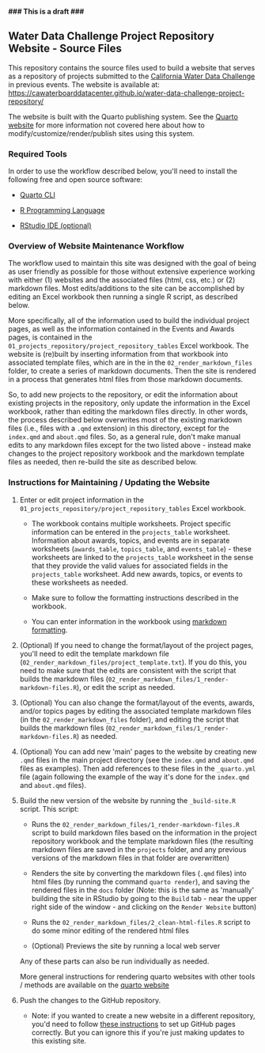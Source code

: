 **\### This is a draft \###**

## Water Data Challenge Project Repository Website - Source Files

This repository contains the source files used to build a website that serves as a repository of projects submitted to the [California Water Data Challenge](https://waterchallenge.data.ca.gov/) in previous events. The website is available at: <https://cawaterboarddatacenter.github.io/water-data-challenge-project-repository/>

The website is built with the Quarto publishing system. See the [Quarto website](https://quarto.org/) for more information not covered here about how to modify/customize/render/publish sites using this system.

### Required Tools

In order to use the workflow described below, you'll need to install the following free and open source software:

-   [Quarto CLI](https://quarto.org/docs/get-started)

-   [R Programming Language](https://cloud.r-project.org/)

-   [RStudio IDE (optional)](https://www.rstudio.com/products/rstudio/)

### Overview of Website Maintenance Workflow

The workflow used to maintain this site was designed with the goal of being as user friendly as possible for those without extensive experience working with either (1) websites and the associated files (html, css, etc.) or (2) markdown files. Most edits/additions to the site can be accomplished by editing an Excel workbook then running a single R script, as described below.

More specifically, all of the information used to build the individual project pages, as well as the information contained in the Events and Awards pages, is contained in the `01_projects_repository/project_repository_tables` Excel workbook. The website is (re)built by inserting information from that workbook into associated template files, which are in the in the `02_render_markdown_files` folder, to create a series of markdown documents. Then the site is rendered in a process that generates html files from those markdown documents.

So, to add new projects to the repository, or edit the information about existing projects in the repository, only update the information in the Excel workbook, rather than editing the markdown files directly. In other words, the process described below overwrites most of the existing markdown files (i.e., files with a `.qmd` extension) in this directory, except for the `index.qmd` and `about.qmd` files. So, as a general rule, don't make manual edits to any markdown files except for the two listed above - instead make changes to the project repository workbook and the markdown template files as needed, then re-build the site as described below.

### Instructions for Maintaining / Updating the Website

1.  Enter or edit project information in the `01_projects_repository/project_repository_tables` Excel workbook.

    -   The workbook contains multiple worksheets. Project specific information can be entered in the `projects_table` worksheet. Information about awards, topics, and events are in separate worksheets (`awards_table`, `topics_table`, and `events_table`) - these worksheets are linked to the `projects_table` worksheet in the sense that they provide the valid values for associated fields in the `projects_table` worksheet. Add new awards, topics, or events to these worksheets as needed.

    -   Make sure to follow the formatting instructions described in the workbook.

    -   You can enter information in the workbook using [markdown formatting](https://www.markdownguide.org/basic-syntax/).

2.  (Optional) If you need to change the format/layout of the project pages, you'll need to edit the template markdown file (`02_render_markdown_files/project_template.txt`). If you do this, you need to make sure that the edits are consistent with the script that builds the markdown files (`02_render_markdown_files/1_render-markdown-files.R`), or edit the script as needed.

3.  (Optional) You can also change the format/layout of the events, awards, and/or topics pages by editing the associated template markdown files (in the `02_render_markdown_files` folder), and editing the script that builds the markdown files (`02_render_markdown_files/1_render-markdown-files.R`) as needed.

4.  (Optional) You can add new 'main' pages to the website by creating new `.qmd` files in the main project directory (see the `index.qmd` and `about.qmd` files as examples). Then add references to these files in the `_quarto.yml` file (again following the example of the way it's done for the `index.qmd` and `about.qmd` files).

5.  Build the new version of the website by running the `_build-site.R` script. This script:

    -   Runs the `02_render_markdown_files/1_render-markdown-files.R` script to build markdown files based on the information in the project repository workbook and the template markdown files (the resulting markdown files are saved in the `projects` folder, and any previous versions of the markdown files in that folder are overwritten)

    -   Renders the site by converting the markdown files (`.qmd` files) into html files (by running the command `quarto render`), and saving the rendered files in the `docs` folder (Note: this is the same as 'manually' building the site in RStudio by going to the `Build` tab - near the upper right side of the window - and clicking on the `Render Website` button)

    -   Runs the `02_render_markdown_files/2_clean-html-files.R` script to do some minor editing of the rendered html files

    -   (Optional) Previews the site by running a local web server

    Any of these parts can also be run individually as needed.

    More general instructions for rendering quarto websites with other tools / methods are available on the [quarto website](https://quarto.org/)

6.  Push the changes to the GitHub repository.

    -   Note: if you wanted to create a new website in a different repository, you'd need to follow [these instructions](https://quarto.org/docs/websites/publishing-websites.html#github-pages) to set up GitHub pages correctly. But you can ignore this if you're just making updates to this existing site.
